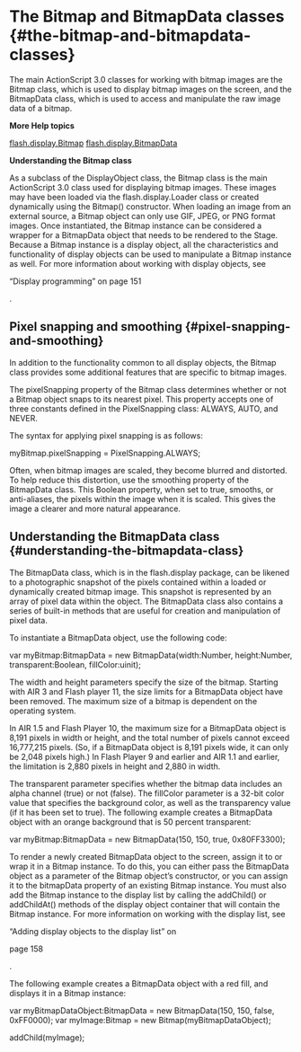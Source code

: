 # The Bitmap and BitmapData classes {#the-bitmap-and-bitmapdata-classes}

The main ActionScript 3.0 classes for working with bitmap images are the Bitmap class, which is used to display bitmap images on the screen, and the BitmapData class, which is used to access and manipulate the raw image data of a bitmap.

**More Help topics**

[flash.display.Bitmap](http://help.adobe.com/en_US/FlashPlatform/reference/actionscript/3/flash/display/Bitmap.html) [flash.display.BitmapData](http://help.adobe.com/en_US/FlashPlatform/reference/actionscript/3/flash/display/BitmapData.html)

**Understanding the Bitmap class**

As a subclass of the DisplayObject class, the Bitmap class is the main ActionScript 3.0 class used for displaying bitmap images. These images may have been loaded via the flash.display.Loader class or created dynamically using the Bitmap() constructor. When loading an image from an external source, a Bitmap object can only use GIF, JPEG, or PNG format images. Once instantiated, the Bitmap instance can be considered a wrapper for a BitmapData object that needs to be rendered to the Stage. Because a Bitmap instance is a display object, all the characteristics and functionality of display objects can be used to manipulate a Bitmap instance as well. For more information about working with display objects, see

“Display programming” on page 151

.

## Pixel snapping and smoothing {#pixel-snapping-and-smoothing}

In addition to the functionality common to all display objects, the Bitmap class provides some additional features that are specific to bitmap images.

The pixelSnapping property of the Bitmap class determines whether or not a Bitmap object snaps to its nearest pixel. This property accepts one of three constants defined in the PixelSnapping class: ALWAYS, AUTO, and NEVER.

The syntax for applying pixel snapping is as follows:

myBitmap.pixelSnapping = PixelSnapping.ALWAYS;

Often, when bitmap images are scaled, they become blurred and distorted. To help reduce this distortion, use the smoothing property of the BitmapData class. This Boolean property, when set to true, smooths, or anti-aliases, the pixels within the image when it is scaled. This gives the image a clearer and more natural appearance.

## Understanding the BitmapData class {#understanding-the-bitmapdata-class}

The BitmapData class, which is in the flash.display package, can be likened to a photographic snapshot of the pixels contained within a loaded or dynamically created bitmap image. This snapshot is represented by an array of pixel data within the object. The BitmapData class also contains a series of built-in methods that are useful for creation and manipulation of pixel data.

To instantiate a BitmapData object, use the following code:

var myBitmap:BitmapData = new BitmapData(width:Number, height:Number, transparent:Boolean, fillColor:uinit);

The width and height parameters specify the size of the bitmap. Starting with AIR 3 and Flash player 11, the size limits for a BitmapData object have been removed. The maximum size of a bitmap is dependent on the operating system.

In AIR 1.5 and Flash Player 10, the maximum size for a BitmapData object is 8,191 pixels in width or height, and the total number of pixels cannot exceed 16,777,215 pixels. (So, if a BitmapData object is 8,191 pixels wide, it can only be 2,048 pixels high.) In Flash Player 9 and earlier and AIR 1.1 and earlier, the limitation is 2,880 pixels in height and 2,880 in width.

The transparent parameter specifies whether the bitmap data includes an alpha channel (true) or not (false). The fillColor parameter is a 32-bit color value that specifies the background color, as well as the transparency value (if it has been set to true). The following example creates a BitmapData object with an orange background that is 50 percent transparent:

var myBitmap:BitmapData = new BitmapData(150, 150, true, 0x80FF3300);

To render a newly created BitmapData object to the screen, assign it to or wrap it in a Bitmap instance. To do this, you can either pass the BitmapData object as a parameter of the Bitmap object’s constructor, or you can assign it to the bitmapData property of an existing Bitmap instance. You must also add the Bitmap instance to the display list by calling the addChild() or addChildAt() methods of the display object container that will contain the Bitmap instance. For more information on working with the display list, see

“Adding display objects to the display list” on

page 158

.

The following example creates a BitmapData object with a red fill, and displays it in a Bitmap instance:

var myBitmapDataObject:BitmapData = new BitmapData(150, 150, false, 0xFF0000); var myImage:Bitmap = new Bitmap(myBitmapDataObject);

addChild(myImage);